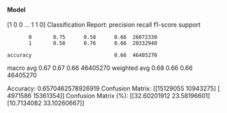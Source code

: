 #### Model
[1 0 0 ... 1 1 0]
Classification Report:
              precision    recall  f1-score   support

           0       0.75      0.58      0.66  26072330
           1       0.58      0.76      0.66  20332940

    accuracy                           0.66  46405270
   macro avg       0.67      0.67      0.66  46405270
weighted avg       0.68      0.66      0.66  46405270

Accuracy: 0.6570462578926919
Confusion Matrix:
[[15129055 10943275]
 [ 4971586 15361354]]
Confusion Matrix (%):
[[32.60201912 23.58196601]
 [10.7134082  33.10260667]]
